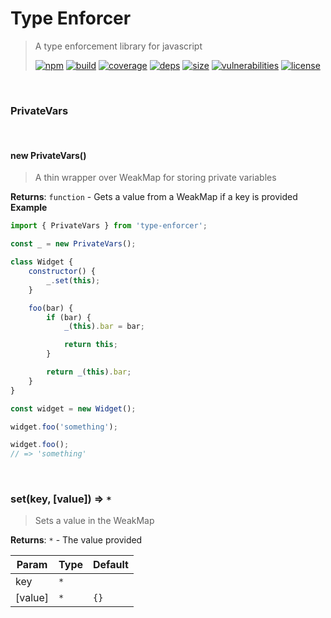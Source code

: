 # Type Enforcer

> A type enforcement library for javascript
>
> [![npm][npm]][npm-url]
[![build][build]][build-url]
[![coverage][coverage]][coverage-url]
[![deps][deps]][deps-url]
[![size][size]][size-url]
[![vulnerabilities][vulnerabilities]][vulnerabilities-url]
[![license][license]][license-url]


<br><a name="PrivateVars"></a>

### PrivateVars

<br><a name="new_PrivateVars_new"></a>

#### new PrivateVars()
> A thin wrapper over WeakMap for storing private variables

**Returns**: <code>function</code> - Gets a value from a WeakMap if a key is provided  
**Example**  
``` javascript
import { PrivateVars } from 'type-enforcer';

const _ = new PrivateVars();

class Widget {
    constructor() {
        _.set(this);
    }

    foo(bar) {
        if (bar) {
            _(this).bar = bar;

            return this;
        }

        return _(this).bar;
    }
}

const widget = new Widget();

widget.foo('something');

widget.foo();
// => 'something'
```

<br><a name="set"></a>

### set(key, [value]) ⇒ <code>\*</code>
> Sets a value in the WeakMap

**Returns**: <code>\*</code> - The value provided  

| Param | Type | Default |
| --- | --- | --- |
| key | <code>\*</code> |  | 
| [value] | <code>\*</code> | <code>{}</code> | 


[npm]: https://img.shields.io/npm/v/type-enforcer.svg
[npm-url]: https://npmjs.com/package/type-enforcer
[build]: https://travis-ci.org/DarrenPaulWright/type-enforcer.svg?branch&#x3D;master
[build-url]: https://travis-ci.org/DarrenPaulWright/type-enforcer
[coverage]: https://coveralls.io/repos/github/DarrenPaulWright/type-enforcer/badge.svg?branch&#x3D;master
[coverage-url]: https://coveralls.io/github/DarrenPaulWright/type-enforcer?branch&#x3D;master
[deps]: https://david-dm.org/darrenpaulwright/type-enforcer.svg
[deps-url]: https://david-dm.org/darrenpaulwright/type-enforcer
[size]: https://packagephobia.now.sh/badge?p&#x3D;type-enforcer
[size-url]: https://packagephobia.now.sh/result?p&#x3D;type-enforcer
[vulnerabilities]: https://snyk.io/test/github/DarrenPaulWright/type-enforcer/badge.svg?targetFile&#x3D;package.json
[vulnerabilities-url]: https://snyk.io/test/github/DarrenPaulWright/type-enforcer?targetFile&#x3D;package.json
[license]: https://img.shields.io/github/license/DarrenPaulWright/type-enforcer.svg
[license-url]: https://npmjs.com/package/type-enforcer/LICENSE.md
